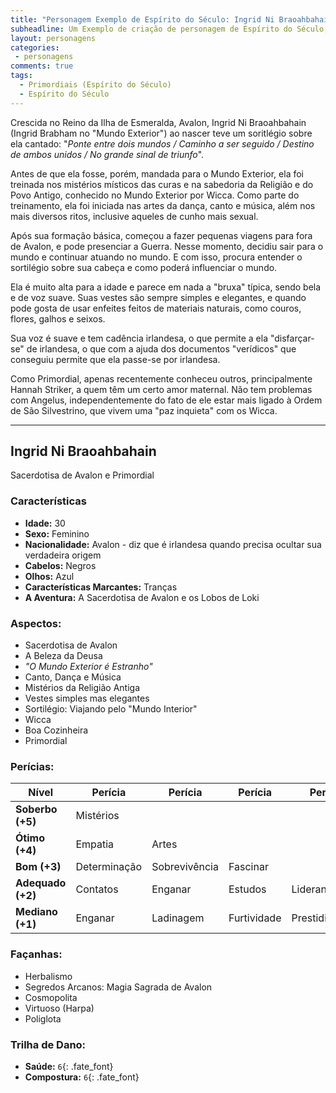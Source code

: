 ```yaml
---
title: "Personagem Exemplo de Espírito do Século: Ingrid Ni Braoahbahain"
subheadline: Um Exemplo de criação de personagem de Espírito do Século, usando meu cenário pessoal Primordiais
layout: personagens
categories:
 - personagens
comments: true
tags:
  - Primordiais (Espírito do Século)
  - Espírito do Século
---
```


Crescida no Reino da Ilha de Esmeralda, Avalon, Ingrid Ni Braoahbahain (Ingrid Brabham no "Mundo Exterior") ao nascer teve um soritlégio sobre ela cantado: "_Ponte entre dois mundos / Caminho a ser seguido / Destino de ambos unidos / No grande sinal de triunfo_". 

Antes de que ela fosse, porém, mandada para o Mundo Exterior, ela foi treinada nos mistérios místicos das curas e na sabedoria da Religião e do Povo Antigo, conhecido no Mundo Exterior por Wicca. Como parte do treinamento, ela foi iniciada nas artes da dança, canto e música, além nos mais diversos ritos, inclusive aqueles de cunho mais sexual. 

Após sua formação básica, começou a fazer pequenas viagens para fora de Avalon, e pode presenciar a Guerra. Nesse momento, decidiu sair para o mundo e continuar atuando no mundo. E com isso, procura entender o sortilégio sobre sua cabeça e como poderá influenciar o mundo. 

Ela é muito alta para a idade e parece em nada a "bruxa" típica, sendo bela e de voz suave. Suas vestes são sempre simples e elegantes, e quando pode gosta de usar enfeites feitos de materiais naturais, como couros, flores, galhos e seixos. 

Sua voz é suave e tem cadência irlandesa, o que permite a ela "disfarçar-se" de irlandesa, o que com a ajuda dos documentos "verídicos" que conseguiu permite que ela passe-se por irlandesa. 

Como Primordial, apenas recentemente conheceu outros, principalmente Hannah Striker, a quem têm um certo amor maternal. Não tem problemas com Angelus, independentemente do fato de ele estar mais ligado à Ordem de São Silvestrino, que vivem uma "paz inquieta" com os Wicca.

---

## Ingrid Ni Braoahbahain

Sacerdotisa de Avalon e Primordial 

### Características

 + **Idade:** 30
 + **Sexo:** Feminino
 + **Nacionalidade:** Avalon - diz que é irlandesa quando precisa ocultar sua verdadeira origem
 + **Cabelos:** Negros
 + **Olhos:** Azul
 + **Características Marcantes:** Tranças
 + **A Aventura:** A Sacerdotisa de Avalon e os Lobos de Loki

###  Aspectos:

+ Sacerdotisa de Avalon
+ A Beleza da Deusa
+ _"O Mundo Exterior é Estranho"_
+ Canto, Dança e Música
+ Mistérios da Religião Antiga 
+ Vestes simples mas elegantes 
+ Sortilégio: Viajando pelo "Mundo Interior" 
+ Wicca
+ Boa Cozinheira 
+ Primordial

###  Perícias: 

| **Nível** | **Perícia** | **Perícia** | **Perícia** | **Perícia** | **Perícia** |
|-|-|-|-|-|-|
| __Soberbo (+5)__ | Mistérios | | | | |
| __Ótimo (+4)__ | Empatia | Artes | | | |
| __Bom (+3)__ | Determinação | Sobrevivência | Fascinar | | |
| __Adequado (+2)__ | Contatos | Enganar | Estudos | Liderança | |
| __Mediano (+1)__ | Enganar | Ladinagem | Furtividade | Prestidigitação | Prontidão |

### Façanhas:

+ Herbalismo
+ Segredos Arcanos: Magia Sagrada de Avalon
+ Cosmopolita
+ Virtuoso (Harpa)
+ Poliglota

### Trilha de Dano:

+  **Saúde:** `6`{: .fate_font}
+  **Compostura:** `6`{: .fate_font}
